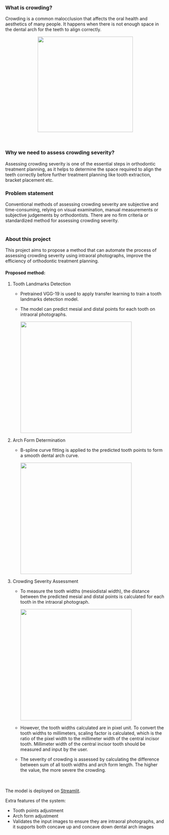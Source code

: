 ### What is crowding?
Crowding is a common malocclusion that affects the oral health and aesthetics of many people. It happens when there is not enough space in the dental arch for the teeth to align
correctly.

<p align = "center"><img src='https://github.com/richiephang/Crowding/assets/76896343/21b5ac49-3812-4162-8305-fd9d5ce4828b' width='300'></p>
<br>

### Why we need to assess crowding severity?
Assessing crowding severity is one of the essential steps in orthodontic treatment planning, as it helps to determine the space required to align the teeth correctly before further treatment planning like tooth extraction, bracket placement etc.

### Problem statement
Conventional methods of assessing crowding severity are subjective and time-consuming, relying on visual examination, manual measurements or subjective judgements by orthodontists. There are no firm criteria or standardized method for assessing crowding severity.
<br><br>
### About this project
This project aims to propose a method that can automate the process of assessing crowding severity using intraoral photographs, improve the efficiency of orthodontic treatment planning.

#### Proposed method:
1. Tooth Landmarks Detection
   * Pretrained VGG-19 is used to apply transfer learning to train a tooth landmarks detection model.
   * The model can predict mesial and distal points for each tooth on intraoral photographs.
     
     <img src='https://github.com/richiephang/Crowding/assets/76896343/5ea4d326-a9fb-407b-a408-fe3a69add1a9' width='350'>

      
2. Arch Form Determination
   * B-spline curve fitting is applied to the predicted tooth points to form a smooth dental arch curve.
     
     <img src='https://github.com/richiephang/Crowding/assets/76896343/640309fc-a4eb-4f92-8d3d-6e87bf9a9bf4' width='350'>

3. Crowding Severity Assessment
   * To measure the tooth widths (mesiodistal width), the distance between the predicted mesial and distal points is calculated for each tooth in the intraoral photograph.
     
     <img src='https://github.com/richiephang/Crowding/assets/76896343/2d9c3d82-e385-4259-8fcf-98426b3daf90' width='350'>
     
   * However, the tooth widths calculated are in pixel unit. To convert the tooth widths to millimeters, scaling factor is calculated, which is the ratio of the pixel width to the millimeter width of the central incisor tooth. Millimeter width of the central incisor tooth should be measured and input by the user.
   * The severity of crowding is assessed by calculating the difference between sum of all tooth widths and arch form length. The higher the value, the more severe the crowding.

<br><br>
The model is deployed on [Streamlit](https://richiephang-crowding.streamlit.app/).

Extra features of the system:
* Tooth points adjustment
* Arch form adjustment
* Validates the input images to ensure they are intraoral photographs, and it supports both concave up and concave down dental arch images


     
     
     
     

